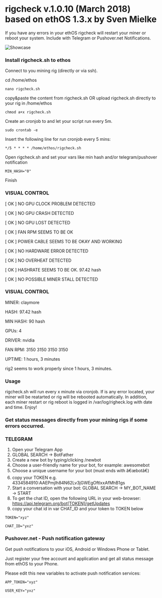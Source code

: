 # rigcheck v.1.0.10 (March 2018) based on ethOS 1.3.x by Sven Mielke #
  
If you have any errors in your ethOS rigcheck will restart your miner or reboot your system.
Include with Telegram or Pushover.net Notifications. 

![Showcase](https://i.imgur.com/UIWksVN.jpg)


### Install rigcheck.sh to ethos ###

Connect to you mining rig (directly or via ssh).
 
cd /home/ethos

```nano rigcheck.sh```

copy&paste the content from rigcheck.sh OR upload rigcheck.sh directly to your rig in /home/ethos

```chmod a+x rigcheck.sh```

Create an cronjob to and let your script run every 5m.

```sudo crontab -e```

Insert the following line for run cronjob every 5 mins:

```*/5 * * * * /home/ethos/rigcheck.sh```

Open rigcheck.sh and set your vars like min hash and/or telegram/pushover notification

```MIN_HASH="0"```

Finish


### VISUAL CONTROL ###
 
[ OK ] NO GPU CLOCK PROBLEM DETECTED

[ OK ] NO GPU CRASH DETECTED

[ OK ] NO GPU LOST DETECTED

[ OK ] FAN RPM SEEMS TO BE OK

[ OK ] POWER CABLE SEEMS TO BE OKAY AND WORKING

[ OK ] NO HARDWARE ERROR DETECTED

[ OK ] NO OVERHEAT DETECTED

[ OK ] HASHRATE SEEMS TO BE OK. 97.42 hash

[ OK ] NO POSSIBLE MINER STALL DETECTED

### VISUAL CONTROL ###


MINER: claymore

HASH: 97.42 hash

MIN HASH: 90 hash

GPUs: 4

DRIVER: nvidia

FAN RPM: 3150 3150 3150 3150

UPTIME: 1 hours, 3 minutes


rig2 seems to work properly since 1 hours, 3 minutes.




### Usage ###

rigcheck.sh will run every x minute via cronjob. If is any error located, your miner will be reatarted or rig will be 
rebooted automatically. 
In addition, each miner restart or rig reboot is logged in /var/log/righeck.log with date and time.
Enjoy!
  

### Get status messages directly from your mining rigs if some errors occurred. ###

### TELEGRAM ###
1. Open your Telegram App
2. GLOBAL SEARCH -> BotFather
3. Create a new bot by typing/clicking /newbot
4. Choose a user-friendly name for your bot, for example: awesomebot
5. Choose a unique username for your bot (must ends with â€œbotâ€)
6. copy your TOKEN e.g. 4334584910:AAEPmjlh84N62Lv3jGWEgOftlxxAfMhB1gs
7. Start a conversation with your bot: GLOBAL SEARCH -> MY_BOT_NAME -> START
8. To get the chat ID, open the following URL in your web-browser: https://api.telegram.org/bot[TOKEN]/getUpdates
9. copy your chat id in var CHAT_ID and your token to TOKEN below

``` TOKEN="xyz" ```

``` CHAT_ID="yxz" ```



### Pushover.net - Push notification gateway ###

Get push notifications to your iOS, Android or Windows Phone or Tablet.

Just register your free account and application and get all status message from ethOS to your Phone.

Please edit this new variables to activate push notification services: 

``` APP_TOKEN="xyz" ```

``` USER_KEY="yxz" ```


